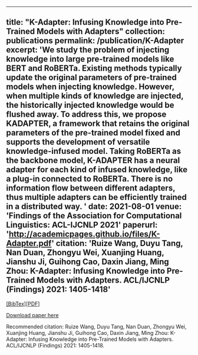 
---
title: "K-Adapter: Infusing Knowledge into Pre-Trained Models with Adapters"
collection: publications
permalink: /publication/K-Adapter
excerpt: 'We study the problem of injecting knowledge into large pre-trained models like BERT and RoBERTa. Existing methods typically
update the original parameters of pre-trained models when injecting knowledge. However, when multiple kinds of knowledge are injected,
the historically injected knowledge would be flushed away. To address this, we propose KADAPTER, a framework that retains the original parameters of the pre-trained model fixed and supports the development of versatile knowledge-infused model. Taking RoBERTa as the backbone model, K-ADAPTER has a neural adapter for each kind of infused knowledge, like a plug-in connected to RoBERTa. There is no information flow between different adapters, thus multiple adapters can be efficiently trained in a distributed way. '
date: 2021-08-01
venue: 'Findings of the Association for Computational Linguistics: ACL-IJCNLP 2021'
paperurl: 'http://academicpages.github.io/files/K-Adapter.pdf'
citation: 'Ruize Wang, Duyu Tang, Nan Duan, Zhongyu Wei, Xuanjing Huang, Jianshu Ji, Guihong Cao, Daxin Jiang, Ming Zhou: K-Adapter: Infusing Knowledge into Pre-Trained Models with Adapters. ACL/IJCNLP (Findings) 2021: 1405-1418'
---
[[BibTex]](https://aclanthology.org/2021.findings-acl.121.bib)[[PDF]](https://aclanthology.org/2021.findings-acl.121.pdf)

[Download paper here](http://academicpages.github.io/files/K-Adapter.pdf)

Recommended citation: Ruize Wang, Duyu Tang, Nan Duan, Zhongyu Wei, Xuanjing Huang, Jianshu Ji, Guihong Cao, Daxin Jiang, Ming Zhou: K-Adapter: Infusing Knowledge into Pre-Trained Models with Adapters. ACL/IJCNLP (Findings) 2021: 1405-1418.
